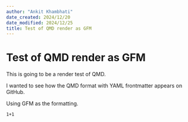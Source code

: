 ```yaml
---
author: "Ankit Khambhati"
date_created: 2024/12/20
date_modified: 2024/12/25 
title: Test of QMD render as GFM
---
```


# Test of QMD render as GFM

This is going to be a render test of QMD.

I wanted to see how the QMD format with YAML frontmatter appears
on GitHub. 

Using GFM as the formatting.

```{python}
1+1
```

